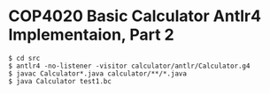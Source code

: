 # COP4020 Basic Calculator Antlr4 Implementaion, Part 2 #
~~~~
$ cd src
$ antlr4 -no-listener -visitor calculator/antlr/Calculator.g4
$ javac Calculator*.java calculator/**/*.java
$ java Calculator test1.bc
~~~~